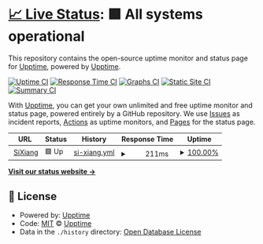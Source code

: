 # [📈 Live Status](https://upptime.github.io/upptime): <!--live status--> **🟩 All systems operational**

This repository contains the open-source uptime monitor and status page for [Upptime](https://upptime.js.org), powered by [Upptime](https://github.com/upptime/upptime).

[![Uptime CI](https://github.com/upptime/upptime/workflows/Uptime%20CI/badge.svg)](https://github.com/upptime/upptime/actions?query=workflow%3A%22Uptime+CI%22)
[![Response Time CI](https://github.com/upptime/upptime/workflows/Response%20Time%20CI/badge.svg)](https://github.com/upptime/upptime/actions?query=workflow%3A%22Response+Time+CI%22)
[![Graphs CI](https://github.com/upptime/upptime/workflows/Graphs%20CI/badge.svg)](https://github.com/upptime/upptime/actions?query=workflow%3A%22Graphs+CI%22)
[![Static Site CI](https://github.com/upptime/upptime/workflows/Static%20Site%20CI/badge.svg)](https://github.com/upptime/upptime/actions?query=workflow%3A%22Static+Site+CI%22)
[![Summary CI](https://github.com/upptime/upptime/workflows/Summary%20CI/badge.svg)](https://github.com/upptime/upptime/actions?query=workflow%3A%22Summary+CI%22)

With [Upptime](https://upptime.js.org), you can get your own unlimited and free uptime monitor and status page, powered entirely by a GitHub repository. We use [Issues](https://github.com/upptime/upptime/issues) as incident reports, [Actions](https://github.com/upptime/upptime/actions) as uptime monitors, and [Pages](https://upptime.github.io/upptime) for the status page.

<!--start: status pages-->
<!-- This summary is generated by Upptime (https://github.com/upptime/upptime) -->
<!-- Do not edit this manually, your changes will be overwritten -->
<!-- prettier-ignore -->
| URL | Status | History | Response Time | Uptime |
| --- | ------ | ------- | ------------- | ------ |
| <img alt="" src="https://icons.duckduckgo.com/ip3/sixiang.world.ico" height="13"> [SiXiang](https://sixiang.world) | 🟩 Up | [si-xiang.yml](https://github.com/siyijiang/sixiang-upptime/commits/HEAD/history/si-xiang.yml) | <details><summary><img alt="Response time graph" src="./graphs/si-xiang/response-time-week.png" height="20"> 211ms</summary><br><a href="https://upptime.github.io/upptime/history/si-xiang"><img alt="Response time 238" src="https://img.shields.io/endpoint?url=https%3A%2F%2Fraw.githubusercontent.com%2Fsiyijiang%2Fsixiang-upptime%2FHEAD%2Fapi%2Fsi-xiang%2Fresponse-time.json"></a><br><a href="https://upptime.github.io/upptime/history/si-xiang"><img alt="24-hour response time 372" src="https://img.shields.io/endpoint?url=https%3A%2F%2Fraw.githubusercontent.com%2Fsiyijiang%2Fsixiang-upptime%2FHEAD%2Fapi%2Fsi-xiang%2Fresponse-time-day.json"></a><br><a href="https://upptime.github.io/upptime/history/si-xiang"><img alt="7-day response time 211" src="https://img.shields.io/endpoint?url=https%3A%2F%2Fraw.githubusercontent.com%2Fsiyijiang%2Fsixiang-upptime%2FHEAD%2Fapi%2Fsi-xiang%2Fresponse-time-week.json"></a><br><a href="https://upptime.github.io/upptime/history/si-xiang"><img alt="30-day response time 249" src="https://img.shields.io/endpoint?url=https%3A%2F%2Fraw.githubusercontent.com%2Fsiyijiang%2Fsixiang-upptime%2FHEAD%2Fapi%2Fsi-xiang%2Fresponse-time-month.json"></a><br><a href="https://upptime.github.io/upptime/history/si-xiang"><img alt="1-year response time 238" src="https://img.shields.io/endpoint?url=https%3A%2F%2Fraw.githubusercontent.com%2Fsiyijiang%2Fsixiang-upptime%2FHEAD%2Fapi%2Fsi-xiang%2Fresponse-time-year.json"></a></details> | <details><summary><a href="https://upptime.github.io/upptime/history/si-xiang">100.00%</a></summary><a href="https://upptime.github.io/upptime/history/si-xiang"><img alt="All-time uptime 100.00%" src="https://img.shields.io/endpoint?url=https%3A%2F%2Fraw.githubusercontent.com%2Fsiyijiang%2Fsixiang-upptime%2FHEAD%2Fapi%2Fsi-xiang%2Fuptime.json"></a><br><a href="https://upptime.github.io/upptime/history/si-xiang"><img alt="24-hour uptime 100.00%" src="https://img.shields.io/endpoint?url=https%3A%2F%2Fraw.githubusercontent.com%2Fsiyijiang%2Fsixiang-upptime%2FHEAD%2Fapi%2Fsi-xiang%2Fuptime-day.json"></a><br><a href="https://upptime.github.io/upptime/history/si-xiang"><img alt="7-day uptime 100.00%" src="https://img.shields.io/endpoint?url=https%3A%2F%2Fraw.githubusercontent.com%2Fsiyijiang%2Fsixiang-upptime%2FHEAD%2Fapi%2Fsi-xiang%2Fuptime-week.json"></a><br><a href="https://upptime.github.io/upptime/history/si-xiang"><img alt="30-day uptime 100.00%" src="https://img.shields.io/endpoint?url=https%3A%2F%2Fraw.githubusercontent.com%2Fsiyijiang%2Fsixiang-upptime%2FHEAD%2Fapi%2Fsi-xiang%2Fuptime-month.json"></a><br><a href="https://upptime.github.io/upptime/history/si-xiang"><img alt="1-year uptime 100.00%" src="https://img.shields.io/endpoint?url=https%3A%2F%2Fraw.githubusercontent.com%2Fsiyijiang%2Fsixiang-upptime%2FHEAD%2Fapi%2Fsi-xiang%2Fuptime-year.json"></a></details>

<!--end: status pages-->

[**Visit our status website →**](https://upptime.github.io/upptime)

## 📄 License

- Powered by: [Upptime](https://github.com/upptime/upptime)
- Code: [MIT](./LICENSE) © [Upptime](https://upptime.js.org)
- Data in the `./history` directory: [Open Database License](https://opendatacommons.org/licenses/odbl/1-0/)
